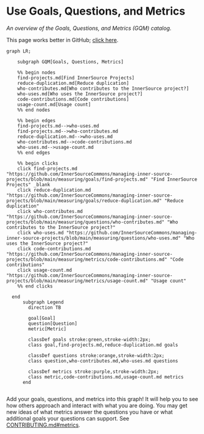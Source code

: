 # Use Goals, Questions, and Metrics

*An overview of the Goals, Questions, and Metrics (GQM) catalog.*

This page works better in GitHub; [click here](https://bit.ly/3tOrsbO).

<!--- 

WARNING: Changes to this graph are overwritten by a GitHub workflow. 

To update this graph, add new goals, questions, and metrics to the following directores.

./goals
./questions
./metrics

A GitHub workflow will automatically update this graph with your changes.

See this README.md file for more information about how to add goals, questions, and metrics.

./gqm_gen/README.md

To test your changes see this README.md file.

../scripts/gqm_gen/README.md

--->

```mermaid
graph LR;

    subgraph GQM[Goals, Questions, Metrics]

    %% begin nodes
    find-projects.md[Find InnerSource Projects]
    reduce-duplication.md[Reduce duplication]
    who-contributes.md[Who contributes to the InnerSource project?]
    who-uses.md[Who uses the InnerSource project?]
    code-contributions.md[Code contributions]
    usage-count.md[Usage count]
    %% end nodes

    %% begin edges
    find-projects.md-->who-uses.md
    find-projects.md-->who-contributes.md
    reduce-duplication.md-->who-uses.md
    who-contributes.md-->code-contributions.md
    who-uses.md-->usage-count.md
    %% end edges

    %% begin clicks
    click find-projects.md "https://github.com/InnerSourceCommons/managing-inner-source-projects/blob/main/measuring/goals/find-projects.md" "Find InnerSource Projects" _blank
    click reduce-duplication.md "https://github.com/InnerSourceCommons/managing-inner-source-projects/blob/main/measuring/goals/reduce-duplication.md" "Reduce duplication"
    click who-contributes.md "https://github.com/InnerSourceCommons/managing-inner-source-projects/blob/main/measuring/questions/who-contributes.md" "Who contributes to the InnerSource project?"
    click who-uses.md "https://github.com/InnerSourceCommons/managing-inner-source-projects/blob/main/measuring/questions/who-uses.md" "Who uses the InnerSource project?"
    click code-contributions.md "https://github.com/InnerSourceCommons/managing-inner-source-projects/blob/main/measuring/metrics/code-contributions.md" "Code contributions"
    click usage-count.md "https://github.com/InnerSourceCommons/managing-inner-source-projects/blob/main/measuring/metrics/usage-count.md" "Usage count"
    %% end clicks

  end
      subgraph Legend
        direction TB

        goal[Goal]
        question[Question]
        metric[Metric]

        classDef goals stroke:green,stroke-width:2px;
        class goal,find-projects.md,reduce-duplication.md goals

        classDef questions stroke:orange,stroke-width:2px;
        class question,who-contributes.md,who-uses.md questions

        classDef metrics stroke:purple,stroke-width:2px;
        class metric,code-contributions.md,usage-count.md metrics
      end  
  
```

Add your goals, questions, and metrics into this graph!  It will help you to see how others approach and interact with what you are doing.
You may get new ideas of what metrics answer the questions you have or what additional goals your questions can support.
See [CONTRIBUTING.md#metrics].

[CONTRIBUTING.md#metrics]: https://github.com/InnerSourceCommons/managing-inner-source-projects/blob/main/CONTRIBUTING.md#metrics